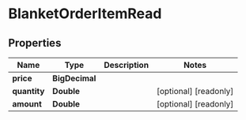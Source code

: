 

# BlanketOrderItemRead


## Properties

| Name | Type | Description | Notes |
|------------ | ------------- | ------------- | -------------|
|**price** | **BigDecimal** |  |  |
|**quantity** | **Double** |  |  [optional] [readonly] |
|**amount** | **Double** |  |  [optional] [readonly] |



